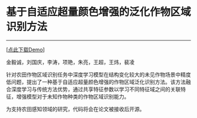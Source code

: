 # 基于自适应超量颜色增强的泛化作物区域识别方法
***
[[点此下载Demo](https://raw.githubusercontent.com/GoldenUpwinds/Agro_domain_generalization/master/Demo/Demo.mp4)]


金毅诚，刘国庆，李涛，项艳，朱亮，王超，王炜，裴凌

针对农田作物区域识别任务中深度学习模型在结构变化较大的未见作物场景中精度低问题，提出了一种基于自适应超量颜色增强的作物区域泛化识别方法。该方法融合深度学习与传统方法优势，通过共享特征参数以学习不同特征域之间的关联特征，增强模型对于未知作物种类的作物区域识别能力。

为支持农田感知领域的研究，代码将会在论文被接收后开源。